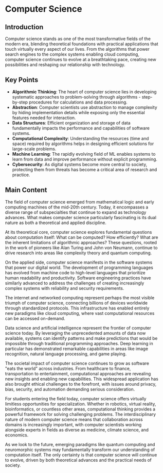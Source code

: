 # Computer Science

## Introduction

Computer science stands as one of the most transformative fields of the modern era, blending theoretical foundations with practical applications that touch virtually every aspect of our lives. From the algorithms that power search engines to the complex systems enabling cloud computing, computer science continues to evolve at a breathtaking pace, creating new possibilities and reshaping our relationship with technology.

## Key Points

- **Algorithmic Thinking**: The heart of computer science lies in developing systematic approaches to problem-solving through algorithms - step-by-step procedures for calculations and data processing.
- **Abstraction**: Computer scientists use abstraction to manage complexity by hiding implementation details while exposing only the essential features needed for interaction.
- **Data Structures**: Efficient organization and storage of data fundamentally impacts the performance and capabilities of software systems.
- **Computational Complexity**: Understanding the resources (time and space) required by algorithms helps in designing efficient solutions for large-scale problems.
- **Machine Learning**: The rapidly evolving field of ML enables systems to learn from data and improve performance without explicit programming.
- **Cybersecurity**: As digital systems become more central to society, protecting them from threats has become a critical area of research and practice.

## Main Content

The field of computer science emerged from mathematical logic and early computing machines of the mid-20th century. Today, it encompasses a diverse range of subspecialties that continue to expand as technology advances. What makes computer science particularly fascinating is its dual nature as both a theoretical and applied discipline.

At its theoretical core, computer science explores fundamental questions about computation itself: What can be computed? How efficiently? What are the inherent limitations of algorithmic approaches? These questions, rooted in the work of pioneers like Alan Turing and John von Neumann, continue to drive research into areas like complexity theory and quantum computing.

On the applied side, computer science manifests in the software systems that power our digital world. The development of programming languages has evolved from machine code to high-level languages that prioritize human readability and productivity. Software engineering practices have similarly advanced to address the challenges of creating increasingly complex systems with reliability and security requirements.

The internet and networked computing represent perhaps the most visible triumph of computer science, connecting billions of devices worldwide through standardized protocols. This infrastructure has enabled entirely new paradigms like cloud computing, where vast computational resources can be accessed on-demand.

Data science and artificial intelligence represent the frontier of computer science today. By leveraging the unprecedented amounts of data now available, systems can identify patterns and make predictions that would be impossible through traditional programming approaches. Deep learning in particular has demonstrated remarkable capabilities in areas like image recognition, natural language processing, and game playing.

The societal impact of computer science continues to grow as software "eats the world" across industries. From healthcare to finance, transportation to entertainment, computational approaches are revealing new insights and enabling new capabilities. This widespread application has also brought ethical challenges to the forefront, with issues around privacy, bias, security, and automation demanding serious consideration.

For students entering the field today, computer science offers virtually limitless opportunities for specialization. Whether in robotics, virtual reality, bioinformatics, or countless other areas, computational thinking provides a powerful framework for solving challenging problems. The interdisciplinary nature of modern computer science means that collaboration across domains is increasingly important, with computer scientists working alongside experts in fields as diverse as medicine, climate science, and economics.

As we look to the future, emerging paradigms like quantum computing and neuromorphic systems may fundamentally transform our understanding of computation itself. The only certainty is that computer science will continue to evolve, driven by both theoretical advances and the practical needs of society.

